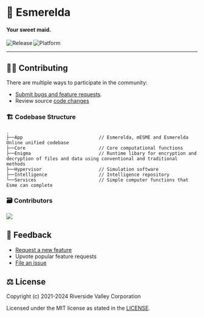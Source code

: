 # 🐁 Esmerelda

#### Your sweet maid.

<p align="center">
  <a title="GitHub Releases" target="_blank" href="https://github.com/RiversideValley/Esmerelda/releases/latest">
    <img align="left" src="https://img.shields.io/github/v/release/RiversideValley/Esmerelda" alt="Release" />
  </a>
  <a title="Platform" target="_blank">
    <img align="left" src="https://img.shields.io/badge/platform-uno-teal" alt="Platform" />
  </a>
</p>

<br/>

---

<!--## 🎁 Download

### 📦 Node Package Manager

<a title="Microsoft Store" href="https://apps.microsoft.com/store/detail/9PPC02GP33FT">
  <img src="https://user-images.githubusercontent.com/76810494/189479518-fc0f18a9-b0a4-4a63-8e7b-27a4284d93af.png" alt="Release" />
</a>

### 😺 GitHub

<a title="GitHub" href='https://github.com/RiversideValley/Emerald/releases/latest'>
  <img src='https://user-images.githubusercontent.com/74561130/160255105-5e32f911-574f-4cc4-b90b-8769099086e4.png'alt='Get it from GitHub' />
</a>

### 🔨 Building from source
###### ⭐Recommended⭐

This is our preferred method.
See [this section](#-building-the-code)-->

## 🧑‍💻 Contributing

There are multiple ways to participate in the community:

- [Submit bugs and feature requests](https://github.com/RiversideValley/Esmerelda/issues/new/choose).
- Review source [code changes](https://github.com/RiversideValley/Esmerelda/commits)

### 🏗️ Codebase Structure

```
.
├──App                            // Esmerelda, mESME and Esmerelda Online unified codebase
├──Core                           // Core computational functions
├──Enigma                         // Runtime libary for encryption and decryption of files and data using conventional and traditional methods
├──Hypervisor                     // Simulation software
├──Intelligence                   // Intelligence repository
└──Services                       // Simple computer functions that Esme can complete
```
<!-- 
└──
├──
-->

### 🗃️ Contributors

<a href="https://github.com/RiversideValley/Esmerelda/graphs/contributors">
  <img src="https://contrib.rocks/image?repo=RiversideValley/Esmerelda" />
</a>

## 🦜 Feedback

- [Request a new feature](https://github.com/RiversideValley/Esmerelda/pulls)
- Upvote popular feature requests
- [File an issue](https://github.com/RiversideValley/Esmerelda/issues/new/choose)

<!--
## 🔨 Building the Code

##### 1. Prerequisites

Ensure you have following components:

- [Git](https://git-scm.com/)
- [Visual Studio 2022](https://visualstudio.microsoft.com/vs/) with following individual components:
  - Python SDK

### 2. Git

Clone the repository:

```git
git clone https://github.com/DepthCDLS/Esmerelda
```

Choose which channel you want via branches. You can choose from either [stable](https://github.com/DepthCDLS/Esmerelda/tree/stable) or [dev](https://github.com/DepthCDLS/Esmerelda/tree/dev).

### 4. Build the project

- Open `Esmerelda.sln`.
- Choose which function you want Esme to start with and right-click on the appropriate project, and select 'Set as startup item'
- Build with `DEBUG|x64`
-->

## ⚖️ License

Copyright (c) 2021-2024 Riverside Valley Corporation

Licensed under the MIT license as stated in the [LICENSE](LICENSE.md).
